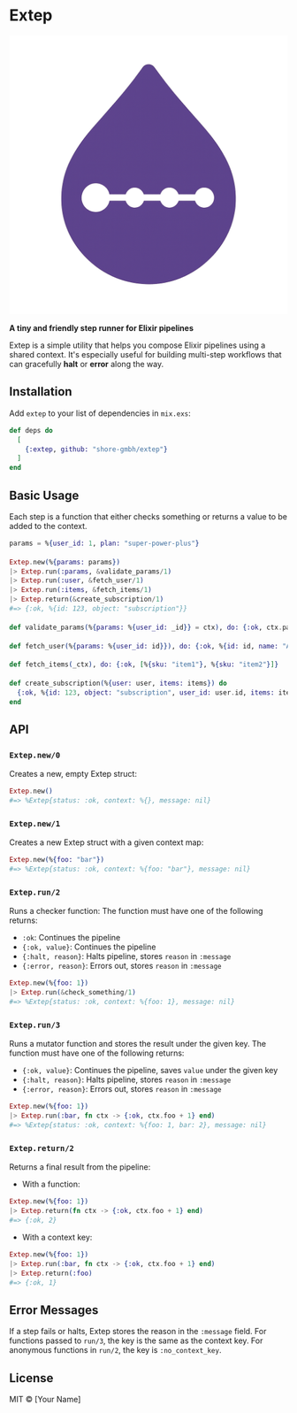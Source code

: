 # Extep

![**Extep**](Extep.png)

**A tiny and friendly step runner for Elixir pipelines**

Extep is a simple utility that helps you compose Elixir pipelines using a shared context. It's especially useful for building multi-step workflows that can gracefully **halt** or **error** along the way.

## Installation

Add `extep` to your list of dependencies in `mix.exs`:

```elixir
def deps do
  [
    {:extep, github: "shore-gmbh/extep"}
  ]
end
```

## Basic Usage

Each step is a function that either checks something or returns a value to be added to the context.

```elixir
params = %{user_id: 1, plan: "super-power-plus"}

Extep.new(%{params: params})
|> Extep.run(:params, &validate_params/1)
|> Extep.run(:user, &fetch_user/1)
|> Extep.run(:items, &fetch_items/1)
|> Extep.return(&create_subscription/1)
#=> {:ok, %{id: 123, object: "subscription"}}

def validate_params(%{params: %{user_id: _id}} = ctx), do: {:ok, ctx.params}

def fetch_user(%{params: %{user_id: id}}), do: {:ok, %{id: id, name: "Alice"}}

def fetch_items(_ctx), do: {:ok, [%{sku: "item1"}, %{sku: "item2"}]}

def create_subscription(%{user: user, items: items}) do
  {:ok, %{id: 123, object: "subscription", user_id: user.id, items: items}}
end
```

## API

### `Extep.new/0`

Creates a new, empty Extep struct:

```elixir
Extep.new()
#=> %Extep{status: :ok, context: %{}, message: nil}
```

### `Extep.new/1`

Creates a new Extep struct with a given context map:

```elixir
Extep.new(%{foo: "bar"})
#=> %Extep{status: :ok, context: %{foo: "bar"}, message: nil}
```

### `Extep.run/2`

Runs a checker function:
The function must have one of the following returns:

- `:ok`: Continues the pipeline
- `{:ok, value}`: Continues the pipeline
- `{:halt, reason}`: Halts pipeline, stores `reason` in `:message`
- `{:error, reason}`: Errors out, stores `reason` in `:message`

```elixir
Extep.new(%{foo: 1})
|> Extep.run(&check_something/1)
#=> %Extep{status: :ok, context: %{foo: 1}, message: nil}
```

### `Extep.run/3`

Runs a mutator function and stores the result under the given key.
The function must have one of the following returns:

- `{:ok, value}`: Continues the pipeline, saves `value` under the given key
- `{:halt, reason}`: Halts pipeline, stores `reason` in `:message`
- `{:error, reason}`: Errors out, stores `reason` in `:message`

```elixir
Extep.new(%{foo: 1})
|> Extep.run(:bar, fn ctx -> {:ok, ctx.foo + 1} end)
#=> %Extep{status: :ok, context: %{foo: 1, bar: 2}, message: nil}
```

### `Extep.return/2`

Returns a final result from the pipeline:

- With a function:

```elixir
Extep.new(%{foo: 1})
|> Extep.return(fn ctx -> {:ok, ctx.foo + 1} end)
#=> {:ok, 2}
```

- With a context key:

```elixir
Extep.new(%{foo: 1})
|> Extep.run(:bar, fn ctx -> {:ok, ctx.foo + 1} end)
|> Extep.return(:foo)
#=> {:ok, 1}
```

## Error Messages

If a step fails or halts, Extep stores the reason in the `:message` field. For functions passed to `run/3`, the key is the same as the context key. For anonymous functions in `run/2`, the key is `:no_context_key`.

## License

MIT © [Your Name]
